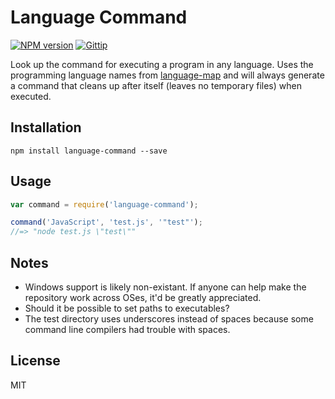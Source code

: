 # Language Command

[![NPM version][npm-image]][npm-url]
[![Gittip][gittip-image]][gittip-url]

Look up the command for executing a program in any language. Uses the programming language names from [language-map](https://github.com/blakeembrey/language-map/blob/master/languages.json) and will always generate a command that cleans up after itself (leaves no temporary files) when executed.

## Installation

```
npm install language-command --save
```

## Usage

```javascript
var command = require('language-command');

command('JavaScript', 'test.js', '"test"');
//=> "node test.js \"test\""
```

## Notes

* Windows support is likely non-existant. If anyone can help make the repository work across OSes, it'd be greatly appreciated.
* Should it be possible to set paths to executables?
* The test directory uses underscores instead of spaces because some command line compilers had trouble with spaces.

## License

MIT

[npm-image]: https://img.shields.io/npm/v/language-command.svg?style=flat
[npm-url]: https://npmjs.org/package/language-command
[gittip-image]: https://img.shields.io/gittip/blakeembrey.svg?style=flat
[gittip-url]: https://www.gittip.com/blakeembrey
